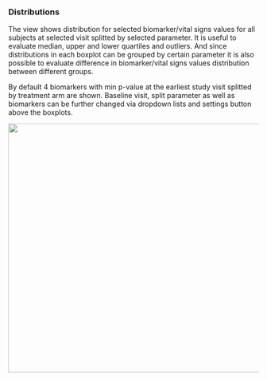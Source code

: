 ### Distributions

The view shows distribution for selected biomarker/vital signs values for all subjects at selected visit splitted by selected parameter. It is useful to evaluate median, upper and lower quartiles and outliers. And since distributions in each boxplot can be grouped by certain parameter it is also possible to evaluate difference in biomarker/vital signs values distribution between different groups.

By default 4 biomarkers with min p-value at the earliest study visit splitted by treatment arm are shown. Baseline visit, split parameter as well as biomarkers can be further changed via dropdown lists and settings button above the boxplots.

<img src="https://raw.githubusercontent.com/datagrok-ai/public/master/packages/ClinicalCase/img/biomarkers_dist.gif" height="500" width='800'/>